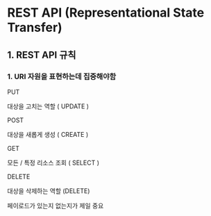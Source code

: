 # REST API (Representational State Transfer)

## 1. REST API 규칙





### 1. URI 자원을 표현하는데 집중해야함

PUT

대상을 고치는 역할 ( UPDATE )

POST

대상을 새롭게 생성 ( CREATE )

GET

모든 / 특정 리소스 조회 ( SELECT )

DELETE 

대상을 삭제하는 역할 (DELETE)



페이로드가 있는지 없는지가 제일 중요

